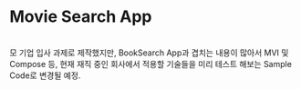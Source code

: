 # Movie Search App
<br/>
모 기업 입사 과제로 제작했지만, BookSearch App과 겹치는 내용이 많아서 MVI 및 Compose 등, 현재 재직 중인 회사에서 적용할 기술들을 미리 테스트 해보는 Sample Code로 변경될 예정.
<br/>



